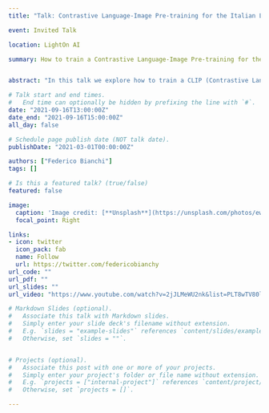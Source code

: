 ```yaml
---
title: "Talk: Contrastive Language-Image Pre-training for the Italian Language"

event: Invited Talk

location: LightOn AI

summary: How to train a Contrastive Language-Image Pre-training for the Italian Language


abstract: "In this talk we explore how to train a CLIP (Contrastive Language-Image Pre-training) for the Italian language. We first introduce CLIP as designed by OpenAI. Then, we describe how we extended it for the Italian language."

# Talk start and end times.
#   End time can optionally be hidden by prefixing the line with `#`.
date: "2021-09-16T13:00:00Z"
date_end: "2021-09-16T15:00:00Z"
all_day: false

# Schedule page publish date (NOT talk date).
publishDate: "2021-03-01T00:00:00Z"

authors: ["Federico Bianchi"]
tags: []

# Is this a featured talk? (true/false)
featured: false

image:
  caption: 'Image credit: [**Unsplash**](https://unsplash.com/photos/ewGMqs2tmJI)'
  focal_point: Right

links:
- icon: twitter
  icon_pack: fab
  name: Follow
  url: https://twitter.com/federicobianchy
url_code: ""
url_pdf: ""
url_slides: ""
url_video: "https://www.youtube.com/watch?v=2jJLMeWU2nk&list=PLT8wTV80lfzguLLb2PI1k4Vc6tfk8A9zU"

# Markdown Slides (optional).
#   Associate this talk with Markdown slides.
#   Simply enter your slide deck's filename without extension.
#   E.g. `slides = "example-slides"` references `content/slides/example-slides.md`.
#   Otherwise, set `slides = ""`.


# Projects (optional).
#   Associate this post with one or more of your projects.
#   Simply enter your project's folder or file name without extension.
#   E.g. `projects = ["internal-project"]` references `content/project/deep-learning/index.md`.
#   Otherwise, set `projects = []`.

---
```

